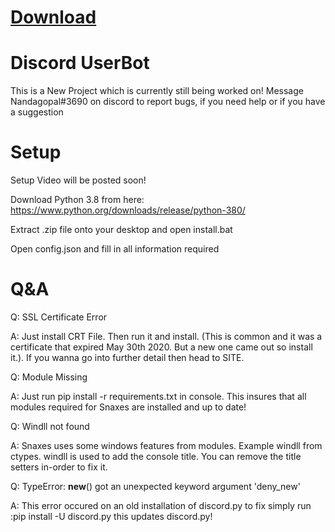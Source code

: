 # [Download](https://github.com/Nandagopal-cmd/userbot/releases/download/1.0/userbot-v1.zip)

# Discord UserBot
This is a New Project which is currently still being worked on!
Message Nandagopal#3690 on discord to report bugs, if you need help or if you have a suggestion

# Setup
Setup Video will be posted soon!

Download Python 3.8 from here: https://www.python.org/downloads/release/python-380/

Extract .zip file onto your desktop and open install.bat

Open config.json and fill in all information required


# Q&A
Q: SSL Certificate Error

A: Just install CRT File. Then run it and install. (This is common and it was a certificate that expired May 30th 2020. But a new one came out so install it.). If you wanna go into further detail then head to SITE.

Q: Module Missing

A: Just run pip install -r requirements.txt in console. This insures that all modules required for Snaxes are installed and up to date!

Q: Windll not found

A: Snaxes uses some windows features from modules. Example windll from ctypes. windll is used to add the console title. You can remove the title setters in-order to fix it.

Q: TypeError: __new__() got an unexpected keyword argument 'deny_new'

A: This error occured on an old installation of discord.py to fix simply run :pip install -U discord.py this updates discord.py!
